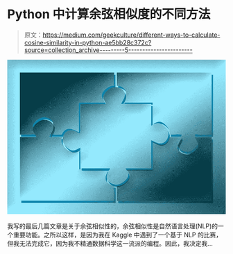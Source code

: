 # Python 中计算余弦相似度的不同方法

> 原文：<https://medium.com/geekculture/different-ways-to-calculate-cosine-similarity-in-python-ae5bb28c372c?source=collection_archive---------5----------------------->

![](img/87b733630f6a44655e4b7a3a8ea4ad0b.png)

我写的最后几篇文章是关于余弦相似性的，余弦相似性是自然语言处理(NLP)的一个重要功能。之所以这样，是因为我在 Kaggle 中遇到了一个基于 NLP 的比赛，但我无法完成它，因为我不精通数据科学这一流派的编程。因此，我决定我…